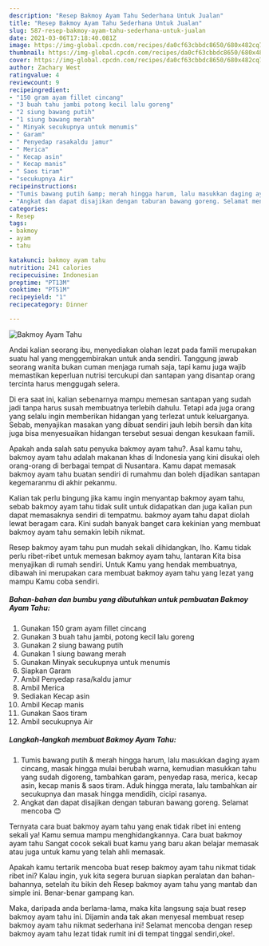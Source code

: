 ```yaml
---
description: "Resep Bakmoy Ayam Tahu Sederhana Untuk Jualan"
title: "Resep Bakmoy Ayam Tahu Sederhana Untuk Jualan"
slug: 587-resep-bakmoy-ayam-tahu-sederhana-untuk-jualan
date: 2021-03-06T17:18:40.081Z
image: https://img-global.cpcdn.com/recipes/da0cf63cbbdc8650/680x482cq70/bakmoy-ayam-tahu-foto-resep-utama.jpg
thumbnail: https://img-global.cpcdn.com/recipes/da0cf63cbbdc8650/680x482cq70/bakmoy-ayam-tahu-foto-resep-utama.jpg
cover: https://img-global.cpcdn.com/recipes/da0cf63cbbdc8650/680x482cq70/bakmoy-ayam-tahu-foto-resep-utama.jpg
author: Zachary West
ratingvalue: 4
reviewcount: 9
recipeingredient:
- "150 gram ayam fillet cincang"
- "3 buah tahu jambi potong kecil lalu goreng"
- "2 siung bawang putih"
- "1 siung bawang merah"
- " Minyak secukupnya untuk menumis"
- " Garam"
- " Penyedap rasakaldu jamur"
- " Merica"
- " Kecap asin"
- " Kecap manis"
- " Saos tiram"
- "secukupnya Air"
recipeinstructions:
- "Tumis bawang putih &amp; merah hingga harum, lalu masukkan daging ayam cincang, masak hingga mulai berubah warna, kemudian masukkan tahu yang sudah digoreng, tambahkan garam, penyedap rasa, merica, kecap asin, kecap manis &amp; saos tiram. Aduk hingga merata, lalu tambahkan air secukupnya dan masak hingga mendidih, cicipi rasanya."
- "Angkat dan dapat disajikan dengan taburan bawang goreng. Selamat mencoba 😊"
categories:
- Resep
tags:
- bakmoy
- ayam
- tahu

katakunci: bakmoy ayam tahu 
nutrition: 241 calories
recipecuisine: Indonesian
preptime: "PT13M"
cooktime: "PT51M"
recipeyield: "1"
recipecategory: Dinner

---
```



![Bakmoy Ayam Tahu](https://img-global.cpcdn.com/recipes/da0cf63cbbdc8650/680x482cq70/bakmoy-ayam-tahu-foto-resep-utama.jpg)

Andai kalian seorang ibu, menyediakan olahan lezat pada famili merupakan suatu hal yang menggembirakan untuk anda sendiri. Tanggung jawab seorang  wanita bukan cuman menjaga rumah saja, tapi kamu juga wajib memastikan keperluan nutrisi tercukupi dan santapan yang disantap orang tercinta harus menggugah selera.

Di era  saat ini, kalian sebenarnya mampu memesan santapan yang sudah jadi tanpa harus susah membuatnya terlebih dahulu. Tetapi ada juga orang yang selalu ingin memberikan hidangan yang terlezat untuk keluarganya. Sebab, menyajikan masakan yang dibuat sendiri jauh lebih bersih dan kita juga bisa menyesuaikan hidangan tersebut sesuai dengan kesukaan famili. 



Apakah anda salah satu penyuka bakmoy ayam tahu?. Asal kamu tahu, bakmoy ayam tahu adalah makanan khas di Indonesia yang kini disukai oleh orang-orang di berbagai tempat di Nusantara. Kamu dapat memasak bakmoy ayam tahu buatan sendiri di rumahmu dan boleh dijadikan santapan kegemaranmu di akhir pekanmu.

Kalian tak perlu bingung jika kamu ingin menyantap bakmoy ayam tahu, sebab bakmoy ayam tahu tidak sulit untuk didapatkan dan juga kalian pun dapat memasaknya sendiri di tempatmu. bakmoy ayam tahu dapat diolah lewat beragam cara. Kini sudah banyak banget cara kekinian yang membuat bakmoy ayam tahu semakin lebih nikmat.

Resep bakmoy ayam tahu pun mudah sekali dihidangkan, lho. Kamu tidak perlu ribet-ribet untuk memesan bakmoy ayam tahu, lantaran Kita bisa menyajikan di rumah sendiri. Untuk Kamu yang hendak membuatnya, dibawah ini merupakan cara membuat bakmoy ayam tahu yang lezat yang mampu Kamu coba sendiri.

<!--inarticleads1-->

##### Bahan-bahan dan bumbu yang dibutuhkan untuk pembuatan Bakmoy Ayam Tahu:

1. Gunakan 150 gram ayam fillet cincang
1. Gunakan 3 buah tahu jambi, potong kecil lalu goreng
1. Gunakan 2 siung bawang putih
1. Gunakan 1 siung bawang merah
1. Gunakan  Minyak secukupnya untuk menumis
1. Siapkan  Garam
1. Ambil  Penyedap rasa/kaldu jamur
1. Ambil  Merica
1. Sediakan  Kecap asin
1. Ambil  Kecap manis
1. Gunakan  Saos tiram
1. Ambil secukupnya Air




<!--inarticleads2-->

##### Langkah-langkah membuat Bakmoy Ayam Tahu:

1. Tumis bawang putih &amp; merah hingga harum, lalu masukkan daging ayam cincang, masak hingga mulai berubah warna, kemudian masukkan tahu yang sudah digoreng, tambahkan garam, penyedap rasa, merica, kecap asin, kecap manis &amp; saos tiram. Aduk hingga merata, lalu tambahkan air secukupnya dan masak hingga mendidih, cicipi rasanya.
1. Angkat dan dapat disajikan dengan taburan bawang goreng. Selamat mencoba 😊




Ternyata cara buat bakmoy ayam tahu yang enak tidak ribet ini enteng sekali ya! Kamu semua mampu menghidangkannya. Cara buat bakmoy ayam tahu Sangat cocok sekali buat kamu yang baru akan belajar memasak atau juga untuk kamu yang telah ahli memasak.

Apakah kamu tertarik mencoba buat resep bakmoy ayam tahu nikmat tidak ribet ini? Kalau ingin, yuk kita segera buruan siapkan peralatan dan bahan-bahannya, setelah itu bikin deh Resep bakmoy ayam tahu yang mantab dan simple ini. Benar-benar gampang kan. 

Maka, daripada anda berlama-lama, maka kita langsung saja buat resep bakmoy ayam tahu ini. Dijamin anda tak akan menyesal membuat resep bakmoy ayam tahu nikmat sederhana ini! Selamat mencoba dengan resep bakmoy ayam tahu lezat tidak rumit ini di tempat tinggal sendiri,oke!.


